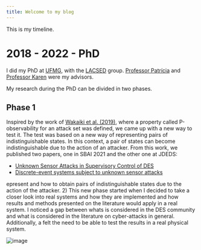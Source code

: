 ```yaml
---
title: Welcome to my blog
---
```


This is my timeline. 


# 2018 - 2022 - PhD

I did my PhD at [UFMG](https://ufmg.br/), with the [LACSED](https://lacsed.eng.ufmg.br/) group. [Professor Patrícia](https://somos.ufmg.br/professor/patricia-nascimento-pena) and [Professor Karen](https://smithengineering.queensu.ca/directory/faculty/karen-rudie) were my advisors.

My research during the PhD can be divided in two phases. 

## Phase 1

Inspired by the work of [Wakaiki et al. (2019)](papers/others/Wakaiki2019_Article_SupervisoryControlOfDiscrete_E.pdf), where a property called P-observability for an attack set was defined, we came up with a new way to test it. The test was based on a new way of representing pairs of indistinguishable states. In this context, a pair of states can become indistinguishable due to the action of an attacker. From this work, we published two papers, one in SBAI 2021 and the other one at JDEDS:
- [Unknown Sensor Attacks in Supervisory Control of DES](papers/mine/Alves_Pena_Karen_Rudie___2021___Unknown_Sensor_Attacks_in_Supervisory_Control_of_DES.pdf)
- [Discrete-event systems subject to unknown sensor attacks](papers/mine/Alves_Pena_Rudie___2022___Discrete_event_systems_subject_to_unknown_sensor_attacks.pdf)

epresent and how to obtain pairs of indistinguishable states due to the action of the attacker.
	2) This new phase started when I decided to take a closer look into real systems and how they are implemented and how results and methods presented on the literature would apply in a real system. I noticed a gap between whats is considered in the DES community and what is considered in the literature on cyber-attacks in general. Additionally, a felt the need to be able to test the results in a real physical system. 
	 
![image](https://github.com/michelrodrigo/michelrodrigo.github.io/assets/12836843/d5ccd47f-6410-45e5-9f63-6d12742feae2)
